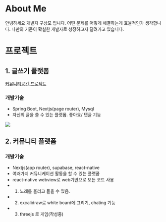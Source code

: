 # About Me
안녕하세요 개발자 구상모 입니다. 어떤 문제를 어떻게 해결하는게 효율적인가 생각합니다. 나만의 기준이 확실한 개발자로 성장하고자 달려가고 있습니다.


# 프로젝트
## 1. 글쓰기 플랫폼
[커뮤니티공간 프로젝트](_github_open/프로젝트/커뮤니티공간%20프로젝트/커뮤니티공간%20프로젝트.md)
### 개발기술
- Spring Boot, Nextjs(page router), Mysql
- 자신의 글을 쓸 수 있는 플랫폼. 좋아요/ 댓글 기능

![](/image/AWS.png)


## 2. 커뮤니티 플랫폼
### 개발기술
- Nextjs(app router), supabase, react-native 
- 여러가지 커뮤니케이션 활동을 할 수 있는 플랫폼
- react-native webview로 web기반으로 모든 코드 사용
- 1. 노래를 올리고 들을 수 있음.
- 2. excalidraw로 white board에 그리기, chating 기능
- 3. threejs 로 게임(작성중)